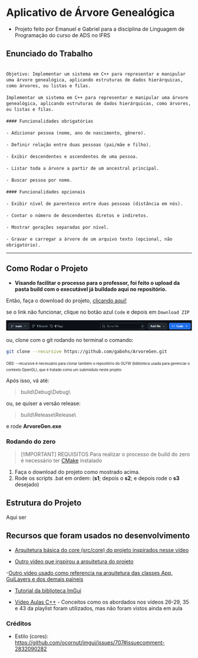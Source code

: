 # Aplicativo de Árvore Genealógica

- Projeto feito por Emanuel e Gabriel para a disciplina de Linguagem de Programação do curso de ADS no IFRS

## Enunciado do Trabalho

```

Objetivo: Implementar um sistema em C++ para representar e manipular uma árvore genealógica, aplicando estruturas de dados hierárquicas, como árvores, ou listas e filas.

Implementar um sistema em C++ para representar e manipular uma árvore genealógica, aplicando estruturas de dados hierárquicas, como árvores, ou listas e filas.

#### Funcionalidades obrigatórias

- Adicionar pessoa (nome, ano de nascimento, gênero).

- Definir relação entre duas pessoas (pai/mãe e filho).

- Exibir descendentes e ascendentes de uma pessoa.

- Listar toda a árvore a partir de um ancestral principal.

- Buscar pessoa por nome.

#### Funcionalidades opcionais

- Exibir nível de parentesco entre duas pessoas (distância em nós).

- Contar o número de descendentes diretos e indiretos.

- Mostrar gerações separadas por nível.

- Gravar e carregar a árvore de um arquivo texto (opcional, não obrigatório).
```

---

## Como Rodar o Projeto

- **Visando facilitar o processo para o professor, foi feito o upload da pasta build com o executável já buildado aqui no repositório.**

Então, faça o download do projeto, [clicando aqui!](https://github.com/gabohs/ArvoreGen/archive/refs/heads/main.zip)

se o link não funcionar, clique no botão azul `Code` e depois em `Download ZIP`

![DownloadBotao](imagens/botaoDownload.png)

ou, clone com o git rodando no terminal o comando:

```sh
git clone --recursive https://github.com/gabohs/ArvoreGen.git
```
<small> <small>OBS: --recursive é necessário para clonar também o repositório do GLFW (biblioteca usada para gerenciar o contexto OpenGL), que é tratado como um submódulo neste projeto</small> </small>

Após isso, vá até:

> build\Debug\Debug\
 
ou, se quiser a versão release:

> build\Release\Release\

e rode **ArvoreGen.exe**

### Rodando do zero

> [!IMPORTANT] REQUISITOS
> Para realizar o processo de build do zero é necessário ter [CMake](https://cmake.org/download/) instalado

1. Faça o download do projeto como mostrado acima.
2. Rode os scripts .bat em ordem: (**s1**; depois o **s2**; e depois rode o **s3** desejado)

## Estrutura do Projeto

Aqui ser

### 

## Recursos que foram usados no desenvolvimento

- [Arquitetura básica do core (src/core) do projeto inspirados nesse vídeo](https://youtu.be/rUxZ5N77M5E?si=_ugWfWMr2I2oKDth)

- [Outro vídeo que inspirou a arquitetura do projeto](https://www.youtube.com/watch?v=U1BnzWX194Q)

-[Outro vídeo usado como referencia na arquitetura das classes App, GuiLayers e dos demais paineis](https://www.youtube.com/watch?v=OYQp0GuoByM)

- [Tutorial da biblioteca ImGui](https://www.youtube.com/watch?v=790aMkbsBm8)

- [Video Aulas C++](https://youtube.com/playlist?list=PLlrATfBNZ98dudnM48yfGUldqGD0S4FFb&si=oqrA-v2s35nsTVAZ) - Conceitos como os abordados nos vídeos 26-29, 35 e 43 da playlist foram utilizados, mas não foram vistos ainda em aula

### Créditos

- Estilo (cores): https://github.com/ocornut/imgui/issues/707#issuecomment-2832090282